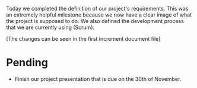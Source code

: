 Today we completed the definition of our project's requirements. This was an extremely helpful milestone because we now have a clear image of what the project is supposed to do. We also defined the development process that we are currently using (Scrum).

[The changes can be seen in the first increment document file]

# Pending
* Finish our project presentation that is due on the 30th of November.
